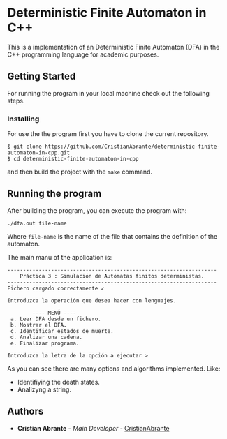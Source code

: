 # Deterministic Finite Automaton in C++

This is a implementation of an Deterministic Finite Automaton (DFA) in the C++ programming language for academic purposes.

## Getting Started

For running the program in your local machine check out the following steps.

### Installing

For use the the program first you have to clone the current repository.

```[bash]
$ git clone https://github.com/CristianAbrante/deterministic-finite-automaton-in-cpp.git
$ cd deterministic-finite-automaton-in-cpp
```
and then build the project with the `make` command.

## Running the program

After building the program, you can execute the program with:

```
./dfa.out file-name
```
Where `file-name` is the name of the file that contains the definition of the automaton.

The main manu of the application is:

```
-------------------------------------------------------------------
	Práctica 3 : Simulación de Autómatas finitos deterministas.
-------------------------------------------------------------------
Fichero cargado correctamente ✓

Introduzca la operación que desea hacer con lenguajes.

		---- MENÚ ----
 a. Leer DFA desde un fichero.
 b. Mostrar el DFA.
 c. Identificar estados de muerte.
 d. Analizar una cadena.
 e. Finalizar programa.

Introduzca la letra de la opción a ejecutar > 
```

As you can see there are many options and algorithms implemented. Like:

* Identifiying the death states.
* Analizyng a string.


## Authors

* **Cristian Abrante** - *Main Developer* - [CristianAbrante](https://github.com/CristianAbrante)
